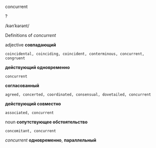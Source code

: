 concurrent

?

/kənˈkərənt/

Definitions of _concurrent_

adjective
**совпадающий**

    coincidental, coinciding, coincident, conterminous, concurrent, congruent
**действующий одновременно**

    concurrent
**согласованный**

    agreed, concerted, coordinated, consensual, dovetailed, concurrent
**действующий совместно**

    associated, concurrent

noun
**сопутствующее обстоятельство**

    concomitant, concurrent

_concurrent_
**одновременно**, **параллельный**